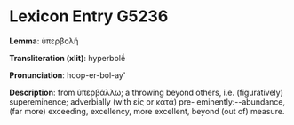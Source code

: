 # Lexicon Entry G5236

**Lemma**: ὑπερβολή

**Transliteration (xlit)**: hyperbolḗ

**Pronunciation**: hoop-er-bol-ay'

**Description**:
from ὑπερβάλλω; a throwing beyond others, i.e. (figuratively) supereminence; adverbially (with εἰς or κατά) pre- eminently:--abundance, (far more) exceeding, excellency, more excellent, beyond (out of) measure.
